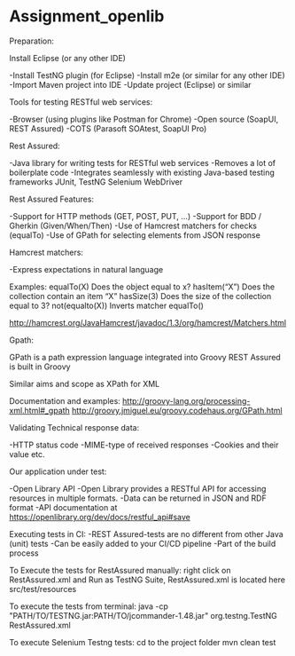 # Assignment_openlib
Preparation:

Install Eclipse (or any other IDE)

 -Install TestNG plugin (for Eclipse)
 -Install m2e (or similar for any other IDE)
 -Import Maven project into IDE
 -Update project (Eclipse) or similar


Tools for testing RESTful web services:

 -Browser (using plugins like Postman for Chrome)
 -Open source (SoapUI, REST Assured)
 -COTS (Parasoft SOAtest, SoapUI Pro)
 
 Rest Assured:
 
 -Java library for writing tests for RESTful web services
 -Removes a lot of boilerplate code
 -Integrates seamlessly with existing Java-based testing frameworks
    JUnit, TestNG
    Selenium WebDriver
    
Rest Assured Features:

 -Support for HTTP methods (GET, POST, PUT, …)
 -Support for BDD / Gherkin (Given/When/Then)
 -Use of Hamcrest matchers for checks (equalTo)
 -Use of GPath for selecting elements from JSON response
 
Hamcrest matchers:
 
  -Express expectations in natural language

Examples:
 equalTo(X)      Does the object equal to x?
 hasItem(“X”)    Does the collection contain an item “X”
 hasSize(3)      Does the size of the collection equal to 3?
 not(equalto(X)) Inverts matcher equalTo()

http://hamcrest.org/JavaHamcrest/javadoc/1.3/org/hamcrest/Matchers.html

Gpath:

  GPath is a path expression language integrated into Groovy 
  REST Assured is built in Groovy

  Similar aims and scope as XPath for XML

  Documentation and examples:
   http://groovy-lang.org/processing-xml.html#_gpath
   http://groovy.jmiguel.eu/groovy.codehaus.org/GPath.html

Validating Technical response data:

   -HTTP status code
   -MIME-type of received responses
   -Cookies and their value
etc.

Our application under test:

  -Open Library API
  -Open Library provides a RESTful API for accessing resources in multiple formats.
  -Data can be returned in JSON and RDF format
  -API documentation at https://openlibrary.org/dev/docs/restful_api#save
  
Executing tests in CI:
   -REST Assured-tests are no different from other Java (unit) tests
   -Can be easily added to your CI/CD pipeline
   -Part of the build process
   

To Execute the tests for RestAssured manually:
   right click on RestAssured.xml and Run as TestNG Suite,  RestAssured.xml is located here src/test/resources

To execute the tests from terminal: 
   java -cp "PATH/TO/TESTNG.jar:PATH/TO/jcommander-1.48.jar" org.testng.TestNG RestAssured.xml
   
To execute Selenium Testng tests:
   cd to the project folder
   mvn clean test
 

  







